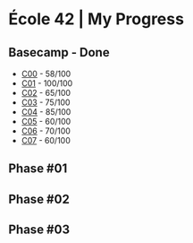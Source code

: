# École 42 | My Progress

## Basecamp - Done
- [C00](https://github.com/massaaki/ft_basecamp_c00) - 58/100
- [C01](https://github.com/massaaki/ft_basecamp_c01) - 100/100
- [C02](https://github.com/massaaki/ft_basecamp_c02) - 65/100
- [C03](https://github.com/massaaki/ft_basecamp_c03) - 75/100
- [C04](https://github.com/massaaki/ft_basecamp_c04) - 85/100
- [C05](https://github.com/massaaki/ft_basecamp_c05) - 60/100
- [C06](https://github.com/massaaki/ft_basecamp_c06) - 70/100
- [C07](https://github.com/massaaki/ft_basecamp_c07) - 60/100

## Phase #01

## Phase #02

## Phase #03